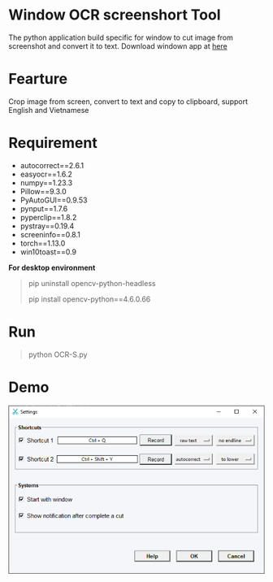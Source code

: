 # Window OCR screenshort Tool 
The python application build specific for window to cut image from screenshot and convert it to text. Download windown app at [here](https://studenthcmusedu-my.sharepoint.com/:f:/g/personal/20280078_student_hcmus_edu_vn/EvxCRbBq9zdMszIQ7_thdM0BaxlogvN9xyuwgJF4TOJB3Q?e=YNiqfG)

# Fearture
Crop image from screen, convert to text and copy to clipboard, support English and Vietnamese

# Requirement
- autocorrect==2.6.1
- easyocr==1.6.2
- numpy==1.23.3
- Pillow==9.3.0
- PyAutoGUI==0.9.53
- pynput==1.7.6
- pyperclip==1.8.2
- pystray==0.19.4
- screeninfo==0.8.1
- torch==1.13.0
- win10toast==0.9


**For desktop environment**
> pip uninstall opencv-python-headless
>
> pip install opencv-python==4.6.0.66

# Run
> python OCR-S.py

# Demo
![](./demo/setting-interface.png)


